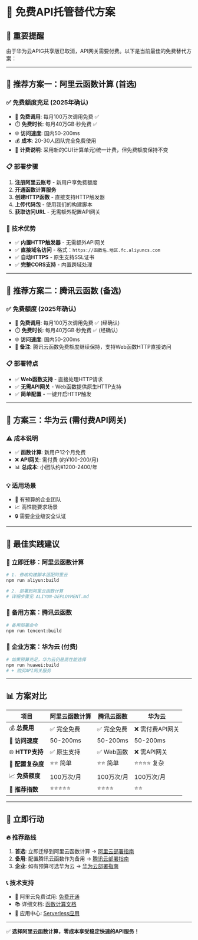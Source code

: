 # 🚀 免费API托管替代方案

## 🚨 重要提醒
由于华为云APIG共享版已取消，API网关需要付费。以下是当前最佳的免费替代方案：

---

## 🥇 **推荐方案一：阿里云函数计算 (首选)**

### ✅ **免费额度充足 (2025年确认)**
- 🎯 **免费调用**: 每月100万次调用免费 ✅
- ⏱️ **免费时长**: 每月40万GB·秒免费 ✅  
- 🌐 **访问速度**: 国内50-200ms
- 💰 **成本**: 20-30人团队完全免费使用
- 📝 **计费说明**: 采用新的CU(计算单元)统一计费，但免费额度保持不变

### 📋 **部署步骤**
1. **注册阿里云账号** - 新用户享免费额度
2. **开通函数计算服务**
3. **创建HTTP函数** - 直接支持HTTP触发器
4. **上传代码包** - 使用我们的构建脚本
5. **获取访问URL** - 无需额外配置API网关

### 🔧 **技术优势**
- ✅ **内置HTTP触发器** - 无需额外API网关
- ✅ **直接域名访问** - 格式：`https://函数名.地区.fc.aliyuncs.com`
- ✅ **自动HTTPS** - 原生支持SSL证书
- ✅ **完整CORS支持** - 内置跨域处理

---

## 🥈 **推荐方案二：腾讯云函数 (备选)**

### ✅ **免费额度 (2025年确认)**
- 🎯 **免费调用**: 每月100万次调用免费 ✅ (经确认)
- ⏱️ **免费时长**: 每月40万GB·秒免费 ✅ (经确认)
- 🌐 **访问速度**: 国内50-200ms
- 📝 **备注**: 腾讯云函数免费额度继续保持，支持Web函数HTTP直接访问

### 📋 **部署特点**
- ✅ **Web函数支持** - 直接处理HTTP请求
- ✅ **无需API网关** - Web函数提供原生HTTP支持
- ✅ **简单配置** - 一键开启HTTP触发

---

## 🥉 **方案三：华为云 (需付费API网关)**

### ⚠️ **成本说明**
- ✅ **函数计算**: 新用户12个月免费
- ❌ **API网关**: 需付费 (约¥100-200/月)
- 📊 **总成本**: 小团队约¥1200-2400/年

### 💡 **适用场景**
- 🏢 有预算的企业团队
- 📈 高性能要求场景
- 🔒 需要企业级安全认证

---

## 🎯 **最佳实践建议**

### 🚀 **立即迁移：阿里云函数计算**
```bash
# 1. 修改构建脚本适配阿里云
npm run aliyun:build

# 2. 部署到阿里云函数计算
# 详细步骤见 ALIYUN-DEPLOYMENT.md
```

### 🔄 **备用方案：腾讯云函数**
```bash
# 备用部署命令
npm run tencent:build
```

### 💸 **企业方案：华为云 (付费)**
```bash
# 如果预算充足，华为云仍是高性能选择
npm run huawei:build
# + 购买API网关服务
```

---

## 📊 **方案对比**

| 项目 | 阿里云函数计算 | 腾讯云函数 | 华为云 |
|------|---------------|------------|--------|
| 💰 **总费用** | ✅ 完全免费 | ✅ 完全免费 | ❌ 需付费API网关 |
| 🚀 **访问速度** | 50-200ms | 50-200ms | 50-200ms |
| 🌐 **HTTP支持** | ✅ 原生支持 | ✅ Web函数 | ❌ 需API网关 |
| 🔧 **配置复杂度** | ⭐⭐ 简单 | ⭐⭐ 简单 | ⭐⭐⭐⭐ 复杂 |
| 📈 **免费额度** | 100万次/月 | 100万次/月 | 100万次/月 |
| 🎯 **推荐指数** | ⭐⭐⭐⭐⭐ | ⭐⭐⭐⭐ | ⭐⭐ |

---

## 🎉 **立即行动**

### 🔥 **推荐路线**
1. **首选**: 立即迁移到阿里云函数计算 → [阿里云部署指南](./ALIYUN-DEPLOYMENT.md)
2. **备用**: 配置腾讯云函数作为备用 → [腾讯云部署指南](./TENCENT-DEPLOYMENT.md)  
3. **企业**: 如有预算可选华为云 → [华为云部署指南](./HUAWEICLOUD-DEPLOYMENT.md)

### 📞 **技术支持**
- 🔗 阿里云免费试用: [免费开通](https://free.aliyun.com)
- 📚 详细文档: [函数计算文档](https://help.aliyun.com/product/50980.html)
- 🎯 应用中心: [Serverless应用](https://serverless.aliyun.com/)

---

✅ **选择阿里云函数计算，零成本享受稳定快速的API服务！** 